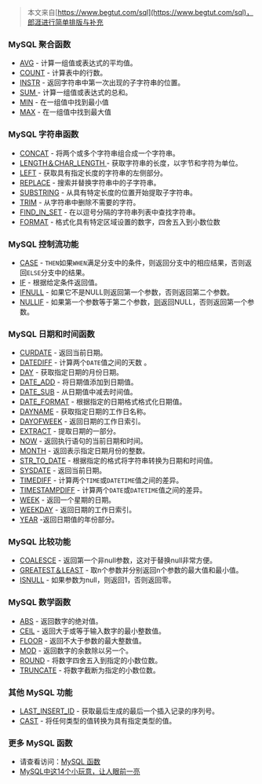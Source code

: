 > 本文来自[https://www.begtut.com/sql](https://www.begtut.com/sql)，郎涯进行简单排版与补充

### MySQL 聚合函数

- [AVG](https://www.begtut.com/sql/func-mysql-avg.html) - 计算一组值或表达式的平均值。
- [COUNT](https://www.begtut.com/sql/func-mysql-count.html) - 计算表中的行数。
- [INSTR](https://www.begtut.com/sql/func-mysql-instr.html) - 返回字符串中第一次出现的子字符串的位置。
- [SUM ](https://www.begtut.com/sql/func-mysql-sum.html) - 计算一组值或表达式的总和。
- [MIN](https://www.begtut.com/sql/func-mysql-min.html) - 在一组值中找到最小值
- [MAX](https://www.begtut.com/sql/func-mysql-max.html) - 在一组值中找到最大值



### MySQL 字符串函数

- [CONCAT](https://www.begtut.com/sql/func-mysql-concat.html) - 将两个或多个字符串组合成一个字符串。
- [LENGTH＆CHAR_LENGTH ](https://www.begtut.com/sql/func-mysql-length.html) - 获取字符串的长度，以字节和字符为单位。
- [LEFT](https://www.begtut.com/sql/func-mysql-left.html) - 获取具有指定长度的字符串的左侧部分。
- [REPLACE](https://www.begtut.com/sql/func-mysql-replace.html) - 搜索并替换字符串中的子字符串。
- [SUBSTRING](https://www.begtut.com/sql/func-mysql-SUBSTRING.html) - 从具有特定长度的位置开始提取子字符串。
- [TRIM](https://www.begtut.com/sql/func-mysql-trim.html) - 从字符串中删除不需要的字符。
- [FIND_IN_SET](https://www.begtut.com/sql/func-mysql-find-in-set.html) - 在以逗号分隔的字符串列表中查找字符串。
- [FORMAT](https://www.begtut.com/sql/func-mysql-format.html) - 格式化具有特定区域设置的数字，四舍五入到小数位数



### MySQL 控制流功能

- [CASE](https://www.begtut.com/sql/func-mysql-case.html) - `THEN`如果`WHEN`满足分支中的条件，则返回分支中的相应结果，否则返回`ELSE`分支中的结果。
- [IF](https://www.begtut.com/sql/func-mysql-if.html) - 根据给定条件返回值。
- [IFNULL](https://www.begtut.com/sql/func-mysql-ifnull.html) - 如果它不是NULL则返回第一个参数，否则返回第二个参数。
- [NULLIF](https://www.begtut.com/sql/func-mysql-nullif.html) - 如果第一个参数等于第二个参数，[则](https://www.begtut.com/sql/func-mysql-nullif.html)返回NULL，否则返回第一个参数。



### MySQL 日期和时间函数

- [CURDATE](https://www.begtut.com/sql/func-mysql-curdate.html) - 返回当前日期。
- [DATEDIFF](https://www.begtut.com/sql/func-mysql-datediff.html) - 计算两个`DATE`值之间的天数  。
- [DAY](https://www.begtut.com/sql/func-mysql-day.html) - 获取指定日期的月份日期。
- [DATE_ADD](https://www.begtut.com/sql/func-mysql-date-add.html) - 将日期值添加到日期值。
- [DATE_SUB](https://www.begtut.com/sql/func-mysql-date-sub.html) - 从日期值中减去时间值。
- [DATE_FORMAT](https://www.begtut.com/sql/func-mysql-date-format.html) - 根据指定的日期格式格式化日期值。
- [DAYNAME](https://www.begtut.com/sql/func-mysql-dayname.html) - 获取指定日期的工作日名称。
- [DAYOFWEEK](https://www.begtut.com/sql/func-mysql-dayofweek.html) - 返回日期的工作日索引。
- [EXTRACT](https://www.begtut.com/sql/func-mysql-extract.html) - 提取日期的一部分。
- [NOW](https://www.begtut.com/sql/func-mysql-now.html) - 返回执行语句的当前日期和时间。
- [MONTH](https://www.begtut.com/mysql/mysql-month.html) - 返回表示指定日期月份的整数。
- [STR_TO_DATE](https://www.begtut.com/sql/func-mysql-str-to-date.html) - 根据指定的格式将字符串转换为日期和时间值。
- [SYSDATE](https://www.begtut.com/sql/func-mysql-sysdate.html) - 返回当前日期。
- [TIMEDIFF](https://www.begtut.com/sql/func-mysql-timediff.html) - 计算两个`TIME`或`DATETIME`值之间的差异。
- [TIMESTAMPDIFF](https://www.begtut.com/sql/func-mysql-timestampdiff.html) - 计算两个`DATE`或`DATETIME`值之间的差异。
- [WEEK](https://www.begtut.com/sql/func-mysql-week.html) - 返回一个星期的日期。
- [WEEKDAY](https://www.begtut.com/sql/func-mysql-weekday.html) - 返回日期的工作日索引。
- [YEAR](https://www.begtut.com/sql/func-mysql-year.html) -返回日期值的年份部分。



### MySQL 比较功能

- [COALESCE](https://www.begtut.com/sql/func-mysql-coalesce.html) - 返回第一个非null参数，这对于替换null非常方便。
- [GREATEST＆LEAST](https://www.begtut.com/sql/func-mysql-greatest.html) - 取n个参数并分别返回n个参数的最大值和最小值。
- [ISNULL](https://www.begtut.com/mysql/mysql-isnull-function.html) - 如果参数为null，则返回1，否则返回零。



### MySQL 数学函数

- [ABS](https://www.begtut.com/sql/func-mysql-abs.html) - 返回数字的绝对值。
- [CEIL](https://www.begtut.com/sql/func-mysql-ceil.html) - 返回大于或等于输入数字的最小整数值。
- [FLOOR](https://www.begtut.com/sql/func-mysql-floor.html) - 返回不大于参数的最大整数值。
- [MOD](https://www.begtut.com/sql/func-mysql-mod.html) - 返回数字的余数除以另一个。
- [ROUND](https://www.begtut.com/sql/func-mysql-round.html) - 将数字四舍五入到指定的小数位数。
- [TRUNCATE](https://www.begtut.com/sql/func-mysql-truncate.html) - 将数字截断为指定的小数位数。



### 其他 MySQL 功能

- [LAST_INSERT_ID](https://www.begtut.com/sql/func-mysql-last-insert-id.html) - 获取最后生成的最后一个插入记录的序列号。
- [CAST](https://www.begtut.com/sql/func-mysql-cast.html) - 将任何类型的值转换为具有指定类型的值。



### 更多 MySQL 函数

- 请查看访问：[MySQL 函数](https://www.begtut.com/sql/sql-ref-mysql.html)
- [MySQL中这14个小玩意，让人眼前一亮](https://mp.weixin.qq.com/s/_0umF8IBEzf9IHW2-e_LTQ)
